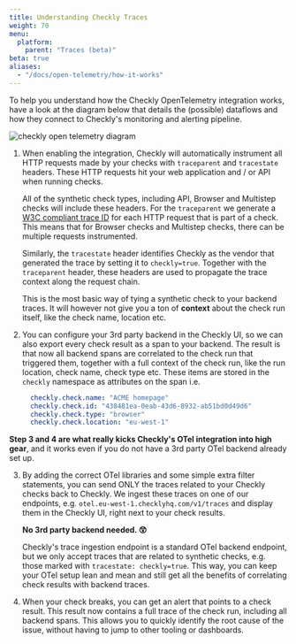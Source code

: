 ```yaml
---
title: Understanding Checkly Traces
weight: 70
menu:
  platform:
    parent: "Traces (beta)"
beta: true
aliases:
  - "/docs/open-telemetry/how-it-works"
---
```


To help you understand how the Checkly OpenTelemetry integration works, have a look at the diagram below that details
the (possible) dataflows and how they connect to Checkly's monitoring and alerting pipeline.

![checkly open telemetry diagram](/docs/images/integrations/otel/checkly_otel_diagram.png)

1. When enabling the integration, Checkly will automatically instrument all HTTP requests made by your checks with `traceparent`
   and `tracestate` headers. These HTTP requests hit your web application and / or API when running checks.

   All of the synthetic check types, including API, Browser and Multistep checks will include these headers. For the `traceparent`
   we generate a [W3C compliant trace ID](https://www.w3.org/TR/trace-context/#trace-context-http-headers-format) for
   each HTTP request that is part of a check. This means that for Browser checks and Multistep checks, there can be multiple
   requests instrumented.

   Similarly, the `tracestate` header identifies Checkly as the vendor that generated the trace by setting it
   to `checkly=true`. Together with the `traceparent` header, these headers are used to propagate the trace context
   along the request chain.

   This is the most basic way of tying a synthetic check to your backend traces. It will however not give you a ton
   of **context** about the check run itself, like the check name, location etc.

2. You can configure your 3rd party backend in the Checkly UI, so we can also export every check result as a span to your
   backend. The result is that now all backend spans are correlated to the check run that triggered them, together with a
   full context of the check run, like the run location, check name, check type etc. These items are stored in the `checkly`
   namespace as attributes on the span i.e.

    ```yaml
      checkly.check.name: "ACME homepage"
      checkly.check.id: "438481ea-0eab-43d6-8932-ab51bd0d49d6"
      checkly.check.type: "browser"
      checkly.check.location: "eu-west-1"
    ```  

**Step 3 and 4 are what really kicks Checkly's OTel integration into high gear**, and it works even if you do not have a
3rd party OTel backend already set up.

3. By adding the correct OTel libraries and some simple extra filter statements, you can send ONLY the traces related to
   your Checkly checks back to Checkly. We ingest these traces on one of our endpoints, e.g. `otel.eu-west-1.checklyhq.com/v1/traces`
   and display them in the Checkly UI, right next to your check results.

   **No 3rd party backend needed. 😲**

   Checkly's trace ingestion endpoint is a standard OTel backend endpoint, but we only accept traces that are related
   to synthetic checks, e.g. those marked with `tracestate: checkly=true`. This way, you can keep your OTel setup lean and mean
   and still get all the benefits of correlating check results with backend traces.

4. When your check breaks, you can get an alert that points to a check result. This result now contains a full trace of the
   check run, including all backend spans. This allows you to quickly identify the root cause of the issue, without having to
   jump to other tooling or dashboards.
